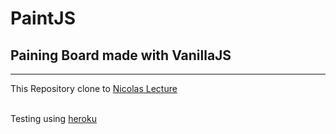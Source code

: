 # PaintJS
## Paining Board made with VanillaJS
-------------------------------
This Repository clone to [Nicolas Lecture](https://academy.nomadcoders.co/p/vanilla-js-part-two-kr)<br><br>

Testing using [heroku](https://simplepaingjs.herokuapp.com/)
